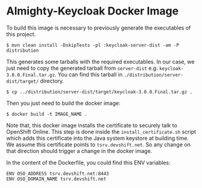 

# Almighty-Keycloak Docker Image

To build this image is necessary to previously generate the executables of this
project.

`$ mvn clean install -DskipTests -pl :keycloak-server-dist -am -P distribution`

This generates some tarballs with the required executables. In our case, we just
need to copy the generated tarball from `server-dist` e.g. `keycloak-3.0.0.Final.tar.gz`.
You can find this tarball in `./distribution/server-dist/target/` directory.

`$ cp ../distribution/server-dist/target/keycloak-3.0.0.Final.tar.gz .`

Then you just need to build the docker image:

`$ docker build -t IMAGE_NAME .`


Note that, this docker image installs the certificate to securely talk to OpenShift Online.
This step is done inside the `install_certificate.sh` script which adds this
certificate into the Java system keystore at building time. We assume this certificate
points to `tsrv.devshift.net`. So any change on that direction should trigger a
change in the docker image.

In the content of the Dockerfile, you could find this ENV variables:
```
ENV OSO_ADDRESS tsrv.devshift.net:8443
ENV OSO_DOMAIN_NAME tsrv.devshift.net
```

